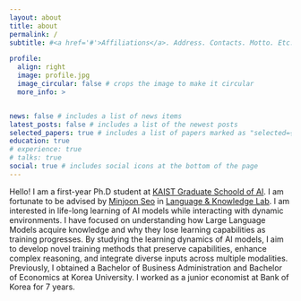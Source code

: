 ```yaml
---
layout: about
title: about
permalink: /
subtitle: #<a href='#'>Affiliations</a>. Address. Contacts. Motto. Etc.

profile:
  align: right
  image: profile.jpg
  image_circular: false # crops the image to make it circular
  more_info: >


news: false # includes a list of news items
latest_posts: false # includes a list of the newest posts
selected_papers: true # includes a list of papers marked as "selected={true}"
education: true
# experience: true
# talks: true
social: true # includes social icons at the bottom of the page
---
```


Hello! I am a first-year Ph.D student at [KAIST Graduate Schoold of AI](https://gsai.kaist.ac.kr/). I am fortunate to be advised by [Minjoon Seo](https://seominjoon.github.io) in [Language & Knowledge Lab](https://LKLab.kaist.ac.kr/). I am interested in life-long learning of AI models while interacting with dynamic environments. I have focused on understanding how Large Language Models acquire knowledge and why they lose learning capabilities as training progresses. By studying the learning dynamics of AI models, I aim to develop novel training methods that preserve capabilities, enhance complex reasoning, and integrate diverse inputs across multiple modalities. Previously, I obtained a Bachelor of Business Administration and Bachelor of Economics at Korea University. I worked as a junior economist at Bank of Korea for 7 years.